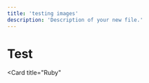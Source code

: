 ```yaml
---
title: 'testing images'
description: 'Description of your new file.'
---
```


# Test
<Card title="Ruby" </Card>


